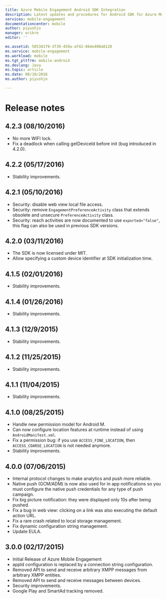 ```yaml
---
title: Azure Mobile Engagement Android SDK Integration
description: Latest updates and procedures for Android SDK for Azure Mobile Engagement
services: mobile-engagement
documentationcenter: mobile
author: piyushjo
manager: erikre
editor: ''

ms.assetid: 585341f9-3f39-459a-af42-864e400a0128
ms.service: mobile-engagement
ms.workload: mobile
ms.tgt_pltfrm: mobile-android
ms.devlang: Java
ms.topic: article
ms.date: 08/10/2016
ms.author: piyushjo

---
```

# Release notes
## 4.2.3 (08/10/2016)
* No more WIFI lock.
* Fix a deadlock when calling getDeviceId before init (bug introduced in 4.2.0).

## 4.2.2 (05/17/2016)
* Stability improvements.

## 4.2.1 (05/10/2016)
* Security: disable web view local file access.
* Security: remove `EngagementPreferenceActivity` class that extends obsolete and unsecure `PreferenceActivity` class.
* Security: reach activities are now documented to use `exported="false"`, this flag can also be used in previous SDK versions.

## 4.2.0 (03/11/2016)
* The SDK is now licensed under MIT.
* Allow specifying a custom device identifier at SDK initialization time.

## 4.1.5 (02/01/2016)
* Stability improvements.

## 4.1.4 (01/26/2016)
* Stability improvements.

## 4.1.3 (12/9/2015)
* Stability improvements.

## 4.1.2 (11/25/2015)
* Stability improvements.

## 4.1.1 (11/04/2015)
* Stability improvements.

## 4.1.0 (08/25/2015)
* Handle new permission model for Android M.
* Can now configure location features at runtime instead of using  `AndroidManifest.xml`.
* Fix a permission bug: if you use `ACCESS_FINE_LOCATION`, then `ACCESS_COARSE_LOCATION` is not needed anymore.
* Stability improvements.

## 4.0.0 (07/06/2015)
* Internal protocol changes to make analytics and push more reliable.
* Native push (GCM/ADM) is now also used for in app notifications so you must configure the native push credentials for any type of push campaign.
* Fix big picture notification: they were displayed only 10s after being pushed.
* Fix a bug in web view: clicking on a link was also executing the default action URL.
* Fix a rare crash related to local storage management.
* Fix dynamic configuration string management.
* Update EULA.

## 3.0.0 (02/17/2015)
* Initial Release of Azure Mobile Engagement
* appId configuration is replaced by a connection string configuration.
* Removed API to send and receive arbitrary XMPP messages from arbitrary XMPP entities.
* Removed API to send and receive messages between devices.
* Security improvements.
* Google Play and SmartAd tracking removed.

